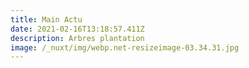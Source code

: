 ```yaml
---
title: Main Actu
date: 2021-02-16T13:18:57.411Z
description: Arbres plantation
image: /_nuxt/img/webp.net-resizeimage-03.34.31.jpg
---
```


